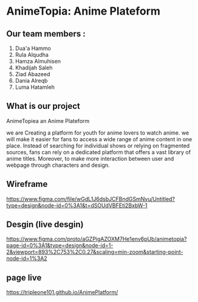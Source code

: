 # AnimeTopia: Anime Plateform

## Our team members :
1. Dua'a Hammo
2. Rula Alqudha
3. Hamza Almuhisen
4. Khadijah Saleh
5. Ziad Abazeed
6. Dania Alreqb
7. Luma Hatamleh

## What is our project
AnimeTopiea an Anime Plateform

we are Creating a platform for youth for anime lovers to watch anime.
we will make it easier for fans to access a wide range of anime content in one place. Instead of searching for individual shows or relying on fragmented sources, fans can rely on a dedicated platform that offers a vast library of anime titles. Moreover, to make more interaction between user and webpage through characters and design.

## Wireframe
https://www.figma.com/file/wGdL1J6dsbJCFBndGSmNyu/Untitled?type=design&node-id=0%3A1&t=dSOUdVBFEti2BxbW-1

## Desgin (live desgin)
https://www.figma.com/proto/aGZPigAZOXM7He1env6pUb/animetopia?page-id=0%3A1&type=design&node-id=1-2&viewport=893%2C753%2C0.27&scaling=min-zoom&starting-point-node-id=1%3A2


## page live  
https://tripleone101.github.io/AnimePlatform/
